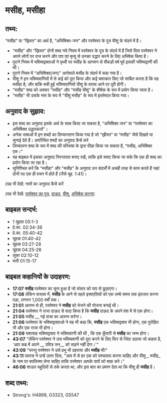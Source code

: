 # मसीह, मसीहा #

## तथ्य: ##

“मसीह” या “ख्रिस्त” का अर्थ है, “अभिषिक्त-जन” और परमेश्वर के पुत्र यीशु के संदर्भ में है।

* “मसीह” और “ख्रिस्त” दोनों शब्द नये नियम में परमेश्वर के पुत्र के संदर्भ में हैं जिसे पिता परमेश्वर ने अपने लोगों पर राज करने और पाप एवं मृत्यु से उनका उद्धार करने के लिए अभिषेक किया है।
* पुराने नियम में भविष्यद्वक्ताओं ने पृथ्वी पर मसीह के आगमन से सैंकड़ों वर्ष पूर्व इसकी भविष्यद्वाणी की थी।
* पुराने नियम में “अभिषिक्त(जन)” आनेवाले मसीह के संदर्भ में कहा गया है।
* यीशु ने इन भविष्यवाणियों में से कई को पूरा किया और कई चमत्कार किए जो साबित करता है कि वह मसीहा है; और बाकि बची हुई भविष्यवाणियों यीशु के वापस आने पर पूरी होगी।
* "मसीह" शब्द को अक्सर "मसीह" और "मसीह यीशु" के  शीर्षक के रूप में प्रयोग किया जाता है।
* "मसीह" भी उसके नाम के रूप में "यीशु मसीह" के रूप में इस्तेमाल किया गया।

## अनुवाद के सुझाव: ##

* इस शब्द का अनुवाद इसके अर्थ के साथ किया जा सकता है, “अभिषिक्त जन” या “परमेश्वर का अभिषिक्त उद्धारकर्ता”।
* अनेक भाषाओं में इन शब्दों का लिप्यान्तरण किया गया है जो “ख्रीस्त” या “मसीह” जैसे दिखते या सुनाई देते हैं। अपरिचित शब्दों का अनुवाद कैसे करे
* लिप्यंतरण शब्द के रूप में शब्द की परिभाषा के द्वारा पीछा किया जा सकता है, ”मसीह, अभिषिक्त एक।”
* यह बाइबल में इसका अनुवाद निरन्तरता बनाए रखें, ताकि इसे स्पष्ट किया जा सके कि एक ही शब्द का प्रयोग किया जा रहा है।
* सुनिश्चित करें कि "मसीहा" और "मसीह" के अनुवाद उन संदर्भों में अच्छी तरह से काम करते हैं जहां दोनों पद एक ही वचन में होते हैं (जैसे यूह. 1:41)।

(यह भी देखें: नामों का अनुवाद कैसे करें

(यह भी देखें: [परमेश्वर का पुत्र](../sonofgod.md), [दाऊद](../david.md), [यीशु](../jesus.md), [अभिषेक करना](../anoint.md))

## बाइबल सन्दर्भ: ##

* 1 यूहन्ना 05:1-3
* प्रे.का. 02:34-36
* प्रे.का. 05:40-42
* यूहन्ना 01:40-42
* यूहन्ना 03:27-28
* यूहन्ना 04:25-26
* लूका 02:10-12
* मत्ती 01:15-17

## बाइबल कहानियों के उदाहरण: ##

* __17:07__ __मसीह__  परमेश्वर का चुना हुआ है जो संसार को पाप से छुड़ाएगा।
* __17:08__  लेकिन वास्तव में, __मसीह__ के आने से पहले इस्राएलियों को एक लम्बे समय तक इंतजार करना पड़ा, लगभग 1,000 वर्षों तक।
* __21:01__ आरम्भ से ही, परमेश्वर ने __मसीह__ को भेजने की योजना बनाई थी।
* __21:04__ परमेश्वर ने राजा दाऊद से वादा किया है कि __मसीह__ दाऊद के अपने वंश में से एक होगा।
* __21:05__ मसीह __ नई वाचा का आरम्भ करेगा।
* __21:06__ परमेश्वर के भविष्यद्वक्ताओ ने यह भी कहा कि, __मसीह__ एक भविष्यद्वक्ता भी होगा, एक पुरोहित भी और एक राजा भी होगा।
* __21:09__  यशायाह भविष्यद्वक्ता ने भविष्यवाणी की थी , कि एक कुँवारी से __मसीह__ का जन्म होगा।
* __43:07__ "लेकिन परमेश्वर ने उस भविष्यवाणी को पूरा करने के लिए फिर से जिंदा उठाया जो कहता है, 'आप कब्र में अपने __ पवित्र जन__ को सड़ने नहीं देगा।'"
* __43:09__ "परन्तु परमेश्वर ने उसे प्रभु भी ठहराया और __मसीह__ भी!"
* __43:11__ पतरस ने उन्हें उत्तर दिया, "आप में से हर एक को पश्चाताप करना चाहिए और यीशु _ मसीह_ के नाम पर बपतिस्मा लेना चाहिए ताकि परमेश्वर आपके पापों को माफ़ करे।"
* __46:06__ शाउल यहूदियों से तर्क करता था, और इस बात का प्रमाण देता था कि यीशु ही __मसीह__ है।

## शब्द तथ्य: ##

* Strong's: H4899, G3323, G5547
